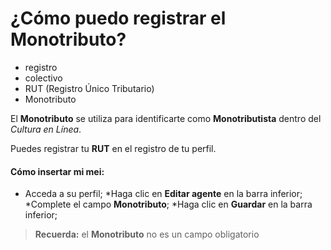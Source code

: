 # ¿Cómo puedo registrar el Monotributo?

- registro
- colectivo
- RUT (Registro Único Tributario)
- Monotributo

El **Monotributo** se utiliza para identificarte como **Monotributista** dentro del *Cultura en Línea*.

Puedes registrar tu **RUT** en el registro de tu perfil.



#### **Cómo insertar mi mei:**

* Acceda a su perfil;
*Haga clic en **Editar agente** en la barra inferior;
*Complete el campo **Monotributo**;
*Haga clic en **Guardar** en la barra inferior;

> **Recuerda:** el **Monotributo** no es un campo obligatorio